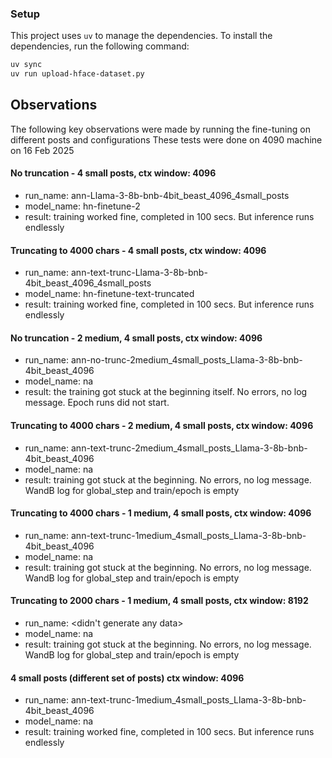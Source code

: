 ### Setup
This project uses `uv` to manage the dependencies.
To install the dependencies, run the following command:

```bash
uv sync
uv run upload-hface-dataset.py
```

## Observations
The following key observations were made by running the fine-tuning on different posts and configurations
These tests were done on 4090 machine on 16 Feb 2025

#### No truncation - 4 small posts, ctx window: 4096
- run_name: ann-Llama-3-8b-bnb-4bit_beast_4096_4small_posts
- model_name: hn-finetune-2
- result: training worked fine, completed in 100 secs. But inference runs endlessly

#### Truncating to 4000 chars - 4 small posts, ctx window: 4096
- run_name: ann-text-trunc-Llama-3-8b-bnb-4bit_beast_4096_4small_posts
- model_name: hn-finetune-text-truncated
- result: training worked fine, completed in 100 secs. But inference runs endlessly

#### No truncation - 2 medium, 4 small posts, ctx window: 4096
- run_name: ann-no-trunc-2medium_4small_posts_Llama-3-8b-bnb-4bit_beast_4096
- model_name: na
- result: the training got stuck at the beginning itself. No errors, no log message. Epoch runs did not start.

#### Truncating to 4000 chars - 2 medium, 4 small posts, ctx window: 4096
- run_name: ann-text-trunc-2medium_4small_posts_Llama-3-8b-bnb-4bit_beast_4096
- model_name: na
- result: training got stuck at the beginning. No errors, no log message. WandB log for global_step and train/epoch is empty

#### Truncating to 4000 chars - 1 medium, 4 small posts, ctx window: 4096
- run_name: ann-text-trunc-1medium_4small_posts_Llama-3-8b-bnb-4bit_beast_4096
- model_name: na
- result: training got stuck at the beginning. No errors, no log message. WandB log for global_step and train/epoch is empty

#### Truncating to 2000 chars - 1 medium, 4 small posts, ctx window: 8192
- run_name: <didn't generate any data>
- model_name: na
- result: training got stuck at the beginning. No errors, no log message. WandB log for global_step and train/epoch is empty

#### 4 small posts (different set of posts) ctx window: 4096
- run_name: ann-text-trunc-1medium_4small_posts_Llama-3-8b-bnb-4bit_beast_4096
- model_name: na
- result: training worked fine, completed in 100 secs. But inference runs endlessly
